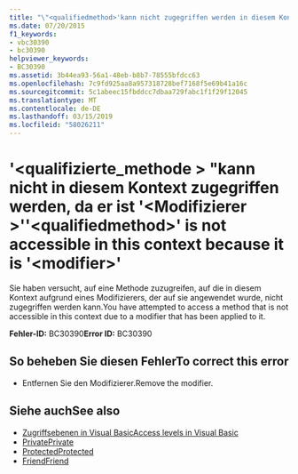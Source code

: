 ```yaml
---
title: "\"<qualifiedmethod>'kann nicht zugegriffen werden in diesem Kontext da ist'<modifier>\""
ms.date: 07/20/2015
f1_keywords:
- vbc30390
- bc30390
helpviewer_keywords:
- BC30390
ms.assetid: 3b44ea93-56a1-48eb-b8b7-78555bfdcc63
ms.openlocfilehash: 7c9fd925aa8a957318728bef7168f5e69b41a16c
ms.sourcegitcommit: 5c1abeec15fbddcc7dbaa729fabc1f1f29f12045
ms.translationtype: MT
ms.contentlocale: de-DE
ms.lasthandoff: 03/15/2019
ms.locfileid: "58026211"
---
```

# <a name="qualifiedmethod-is-not-accessible-in-this-context-because-it-is-modifier"></a><span data-ttu-id="db5f9-102">'\<qualifizierte_methode > "kann nicht in diesem Kontext zugegriffen werden, da er ist '\<Modifizierer >'</span><span class="sxs-lookup"><span data-stu-id="db5f9-102">'\<qualifiedmethod>' is not accessible in this context because it is '\<modifier>'</span></span>
<span data-ttu-id="db5f9-103">Sie haben versucht, auf eine Methode zuzugreifen, auf die in diesem Kontext aufgrund eines Modifizierers, der auf sie angewendet wurde, nicht zugegriffen werden kann.</span><span class="sxs-lookup"><span data-stu-id="db5f9-103">You have attempted to access a method that is not accessible in this context due to a modifier that has been applied to it.</span></span>  
  
 <span data-ttu-id="db5f9-104">**Fehler-ID:** BC30390</span><span class="sxs-lookup"><span data-stu-id="db5f9-104">**Error ID:** BC30390</span></span>  
  
## <a name="to-correct-this-error"></a><span data-ttu-id="db5f9-105">So beheben Sie diesen Fehler</span><span class="sxs-lookup"><span data-stu-id="db5f9-105">To correct this error</span></span>  
  
-   <span data-ttu-id="db5f9-106">Entfernen Sie den Modifizierer.</span><span class="sxs-lookup"><span data-stu-id="db5f9-106">Remove the modifier.</span></span>  
  
## <a name="see-also"></a><span data-ttu-id="db5f9-107">Siehe auch</span><span class="sxs-lookup"><span data-stu-id="db5f9-107">See also</span></span>

- [<span data-ttu-id="db5f9-108">Zugriffsebenen in Visual Basic</span><span class="sxs-lookup"><span data-stu-id="db5f9-108">Access levels in Visual Basic</span></span>](~/docs/visual-basic/programming-guide/language-features/declared-elements/access-levels.md)
- [<span data-ttu-id="db5f9-109">Private</span><span class="sxs-lookup"><span data-stu-id="db5f9-109">Private</span></span>](../../visual-basic/language-reference/modifiers/private.md)
- [<span data-ttu-id="db5f9-110">Protected</span><span class="sxs-lookup"><span data-stu-id="db5f9-110">Protected</span></span>](../../visual-basic/language-reference/modifiers/protected.md)
- [<span data-ttu-id="db5f9-111">Friend</span><span class="sxs-lookup"><span data-stu-id="db5f9-111">Friend</span></span>](../../visual-basic/language-reference/modifiers/friend.md)

